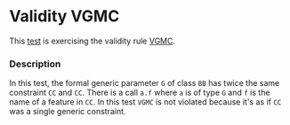 # Validity VGMC

This [test](.) is exercising the validity rule [VGMC](../Readme.md).

### Description

In this test, the formal generic parameter `G` of class `BB` has twice the same constraint `CC` and `CC`. There is a call `a.f` where `a` is of type `G` and `f` is the name of a feature in `CC`. In this test `VGMC` is not violated because it's as if `CC` was a single generic constraint.

